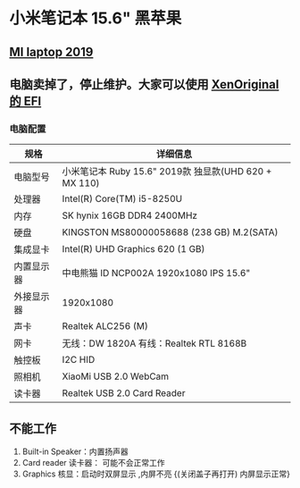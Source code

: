 # 小米笔记本 15.6" 黑苹果

## [MI laptop 2019](https://www.mi.com/mibook/ruby15-2019mx110/specs/)

## 电脑卖掉了，停止维护。大家可以使用 [XenOriginal 的 EFI ](https://github.com/XenOriginal/XiaoMi-Ruby-15.6-UMA-only) 

### 电脑配置

| 规格     | 详细信息                                   							  					|
| -------- | ---------------------------------------------------------					|
| 电脑型号 | 小米笔记本 Ruby 15.6" 2019款 独显款(UHD 620 + MX 110)      				|
| 处理器  | Intel(R) Core(TM) i5-8250U                      							|
| 内存  | SK hynix 16GB DDR4 2400MHz												|
| 硬盘  | KINGSTON MS80000058688  (238 GB)	M.2(SATA)								|
| 集成显卡  | Intel(R) UHD Graphics 620  (1 GB)          					|
| 内置显示器  | 中电熊猫 ID	NCP002A 1920x1080 IPS 15.6"					|
| 外接显示器  | 1920x1080 							        								|
| 声卡     | Realtek ALC256 (M) 											|
| 网卡     | 无线：DW 1820A	有线：Realtek RTL 8168B				                		|
| 触控板   | I2C HID 																	|
| 照相机   | XiaoMi USB 2.0 WebCam 														|
| 读卡器   | Realtek USB 2.0 Card Reader 												|

## 不能工作
1. Built-in Speaker：内置扬声器
2. Card reader 读卡器：  可能不会正常工作
3. Graphics 核显：启动时双屏显示 ,内屏不亮 {(关闭盖子再打开) 内屏显示正常}<br/>
